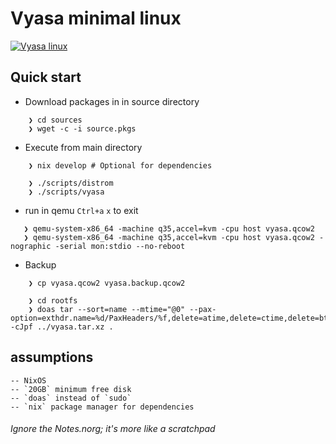 # Vyasa minimal linux

[![Vyasa linux](https://asciinema.org/a/896Wa2sgEqVuOFWEl6xKLlSmA.svg)](https://asciinema.org/a/896Wa2sgEqVuOFWEl6xKLlSmA)

## Quick start

* Download packages in in source directory
```
    ❯ cd sources
    ❯ wget -c -i source.pkgs
```
* Execute from main directory
```
    ❯ nix develop # Optional for dependencies

    ❯ ./scripts/distrom
    ❯ ./scripts/vyasa
```
* run in qemu
`Ctrl+a` `x` to exit
```
   ❯ qemu-system-x86_64 -machine q35,accel=kvm -cpu host vyasa.qcow2
   ❯ qemu-system-x86_64 -machine q35,accel=kvm -cpu host vyasa.qcow2 -nographic -serial mon:stdio --no-reboot
```
* Backup
```
    ❯ cp vyasa.qcow2 vyasa.backup.qcow2

    ❯ cd rootfs
    ❯ doas tar --sort=name --mtime="@0" --pax-option=exthdr.name=%d/PaxHeaders/%f,delete=atime,delete=ctime,delete=btime,delete=mtime -cJpf ../vyasa.tar.xz .
```
## assumptions
```
-- NixOS
-- `20GB` minimum free disk
-- `doas` instead of `sudo`
-- `nix` package manager for dependencies
```
###### Ignore the Notes.norg; it's more like a scratchpad


